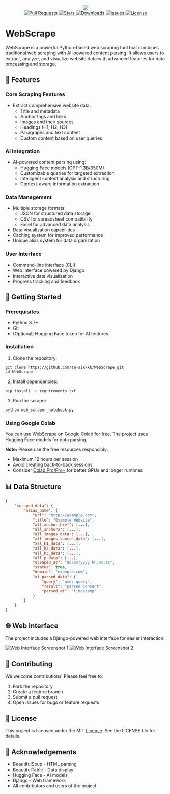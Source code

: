 <p align="center">
   <img  src="https://github.com/user-attachments/assets/da6e866b-fab6-435c-b860-aed5c13b8984"/>
   </br>
   <a href="https://github.com/aa-sikkkk/WebScrape/pulls">
       <img src="https://img.shields.io/github/issues-pr/aa-sikkkk/WebScrape" alt="Pull Requests"/>
   </a>
   <a href="https://github.com/aa-sikkkk/WebScrape/stargazers">
       <img src="https://img.shields.io/github/stars/aa-sikkkk/WebScrape" alt="Stars"/>
   </a>
   <a href="https://github.com/aa-sikkkk/WebScrape/releases">
       <img src="https://img.shields.io/github/downloads/aa-sikkkk/WebScrape/total" alt="Downloads"/>
   </a>
   <a href="https://github.com/aa-sikkkk/WebScrape/issues">
       <img src="https://img.shields.io/github/issues/aa-sikkkk/WebScrape" alt="Issues"/>
   </a>
   <a href="https://github.com/aa-sikkkk/WebScrape/blob/main/LICENSE">
       <img src="https://img.shields.io/github/license/aa-sikkkk/WebScrape" alt="License"/>
   </a>
</p>

# WebScrape

WebScrape is a powerful Python-based web scraping tool that combines traditional web scraping with AI-powered content parsing. It allows users to extract, analyze, and visualize website data with advanced features for data processing and storage.

## 🌟 Features

### Core Scraping Features
- Extract comprehensive website data:
  - Title and metadata
  - Anchor tags and links
  - Images and their sources
  - Headings (H1, H2, H3)
  - Paragraphs and text content
  - Custom content based on user queries

### AI Integration
- AI-powered content parsing using:
  - Hugging Face models (OPT-1.3B/350M)
  - Customizable queries for targeted extraction
  - Intelligent content analysis and structuring
  - Context-aware information extraction

### Data Management
- Multiple storage formats:
  - JSON for structured data storage
  - CSV for spreadsheet compatibility
  - Excel for advanced data analysis
- Data visualization capabilities
- Caching system for improved performance
- Unique alias system for data organization

### User Interface
- Command-line interface (CLI)
- Web interface powered by Django
- Interactive data visualization
- Progress tracking and feedback

## 🚀 Getting Started

### Prerequisites
- Python 3.7+
- Git
- (Optional) Hugging Face token for AI features

### Installation

1. Clone the repository:
```bash
git clone https://github.com/aa-sikkkk/WebScrape.git
cd WebScrape
```

2. Install dependencies:
```bash
pip install -r requirements.txt
```

3. Run the scraper:
```bash
python web_scraper_notebook.py
```

### Using Google Colab
You can use WebScrape on [Google Colab](https://colab.research.google.com/drive/1t03WODhStp3oYeFthi4r9gZuNXCR31lE?usp=sharing) for free. The project uses Hugging Face models for data parsing.

**Note:** Please use the free resources responsibly:
- Maximum 12 hours per session
- Avoid creating back-to-back sessions
- Consider [Colab Pro/Pro+](https://colab.research.google.com/signup/pricing) for better GPUs and longer runtimes

## 📊 Data Structure

```json
{
    "scraped_data": {
        "alias_name": {
            "url": "http://example.com",
            "title": "Example Website",
            "all_anchor_href": [...],
            "all_anchors": [...],
            "all_images_data": [...],
            "all_images_source_data": [...],
            "all_h1_data": [...],
            "all_h2_data": [...],
            "all_h3_data": [...],
            "all_p_data": [...],
            "scraped_at": "dd/mm/yyyy hh:mm:ss",
            "status": true,
            "domain": "example.com",
            "ai_parsed_data": {
                "query": "user query",
                "result": "parsed content",
                "parsed_at": "timestamp"
            }
        }
    }
}
```

## 🌐 Web Interface

The project includes a Django-powered web interface for easier interaction:

![Web Interface Screenshot 1](https://github.com/user-attachments/assets/389721fb-4a19-4c0c-9c90-e0dbab49c959)
![Web Interface Screenshot 2](https://github.com/user-attachments/assets/06ec5a10-7210-4e00-b9c3-5c8a749048b5)

## 🤝 Contributing

We welcome contributions! Please feel free to:
1. Fork the repository
2. Create a feature branch
3. Submit a pull request
4. Open issues for bugs or feature requests

## 📝 License

This project is licensed under the MIT [License](LICENSE). See the LICENSE file for details.

## 🙏 Acknowledgements

- BeautifulSoup - HTML parsing
- BeautifulTable - Data display
- Hugging Face - AI models
- Django - Web framework
- All contributors and users of the project
